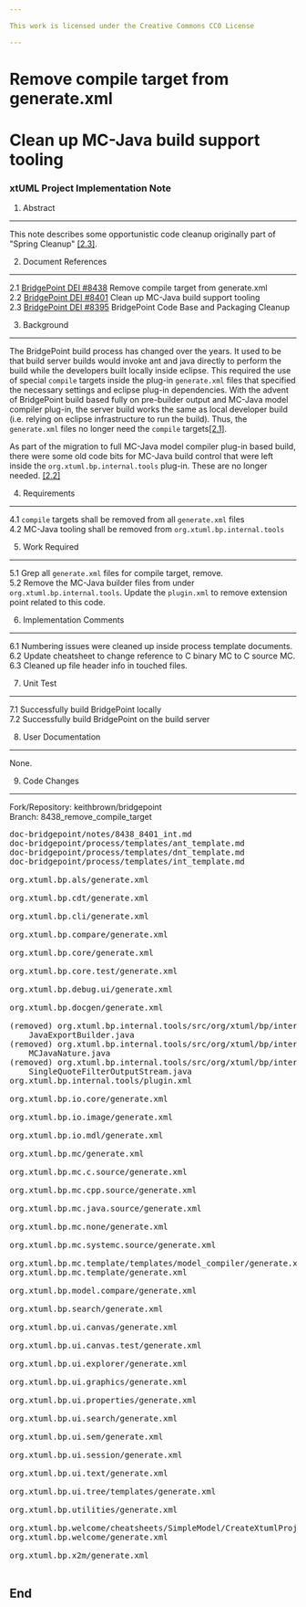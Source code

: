 ```yaml
---

This work is licensed under the Creative Commons CC0 License

---
```


# Remove compile target from generate.xml
# Clean up MC-Java build support tooling
### xtUML Project Implementation Note


1. Abstract
-----------
This note describes some opportunistic code cleanup originally part of "Spring
Cleanup" [[2.3]](#2.3).  
 
2. Document References
----------------------
<a id="2.1"></a>2.1 [BridgePoint DEI #8438](https://support.onefact.net/issues/8438) Remove compile target from generate.xml    
<a id="2.2"></a>2.2 [BridgePoint DEI #8401](https://support.onefact.net/issues/8401) Clean up MC-Java build support tooling     
<a id="2.3"></a>2.3 [BridgePoint DEI #8395](https://support.onefact.net/issues/8395) BridgePoint Code Base and Packaging Cleanup    

3. Background
-------------
The BridgePoint build process has changed over the years.  It used to be that 
build server builds would invoke ant and java directly to perform the build
while the developers built locally inside eclipse.  This required the use of 
special ```compile``` targets inside the plug-in ```generate.xml``` files that 
specified the necessary settings and eclipse plug-in dependencies.  With the 
advent of BridgePoint build based fully on pre-builder output and MC-Java model
compiler plug-in, the server build works the same as local developer build (i.e.
 relying on eclipse infrastructure to run the build).  Thus, the ```generate.xml```
files no longer need the ```compile``` targets[[2.1]](#2.1).      

As part of the migration to full MC-Java model compiler plug-in based build, 
there were some old code bits for MC-Java build control that were left inside
the ```org.xtuml.bp.internal.tools``` plug-in.  These are no longer needed. 
[[2.2]](#2.2)   

4. Requirements
---------------
4.1 ```compile``` targets shall be removed from all ```generate.xml``` files  
4.2 MC-Java tooling shall be removed from ```org.xtuml.bp.internal.tools```   

5. Work Required
----------------
5.1 Grep all ```generate.xml``` files for compile target, remove.  
5.2 Remove the MC-Java builder files from under ```org.xtuml.bp.internal.tools```.
 Update the ```plugin.xml``` to remove extension point related to this code.       

6. Implementation Comments
--------------------------
6.1 Numbering issues were cleaned up inside process template documents.   
6.2 Update cheatsheet to change reference to C binary MC to C source MC.  
6.3 Cleaned up file header info in touched files.   

7. Unit Test
------------
7.1 Successfully build BridgePoint locally     
7.2 Successfully build BridgePoint on the build server   

8. User Documentation
---------------------
None.

9. Code Changes
---------------
Fork/Repository: keithbrown/bridgepoint  
Branch: 8438_remove_compile_target

<pre>
doc-bridgepoint/notes/8438_8401_int.md
doc-bridgepoint/process/templates/ant_template.md
doc-bridgepoint/process/templates/dnt_template.md
doc-bridgepoint/process/templates/int_template.md

org.xtuml.bp.als/generate.xml

org.xtuml.bp.cdt/generate.xml

org.xtuml.bp.cli/generate.xml

org.xtuml.bp.compare/generate.xml

org.xtuml.bp.core/generate.xml

org.xtuml.bp.core.test/generate.xml

org.xtuml.bp.debug.ui/generate.xml

org.xtuml.bp.docgen/generate.xml

(removed) org.xtuml.bp.internal.tools/src/org/xtuml/bp/internal/tools/mcjava/
    JavaExportBuilder.java
(removed) org.xtuml.bp.internal.tools/src/org/xtuml/bp/internal/tools/mcjava/
    MCJavaNature.java
(removed) org.xtuml.bp.internal.tools/src/org/xtuml/bp/internal/tools/mcjava/
    SingleQuoteFilterOutputStream.java
org.xtuml.bp.internal.tools/plugin.xml

org.xtuml.bp.io.core/generate.xml

org.xtuml.bp.io.image/generate.xml

org.xtuml.bp.io.mdl/generate.xml

org.xtuml.bp.mc/generate.xml

org.xtuml.bp.mc.c.source/generate.xml

org.xtuml.bp.mc.cpp.source/generate.xml

org.xtuml.bp.mc.java.source/generate.xml

org.xtuml.bp.mc.none/generate.xml

org.xtuml.bp.mc.systemc.source/generate.xml

org.xtuml.bp.mc.template/templates/model_compiler/generate.xml
org.xtuml.bp.mc.template/generate.xml

org.xtuml.bp.model.compare/generate.xml

org.xtuml.bp.search/generate.xml

org.xtuml.bp.ui.canvas/generate.xml

org.xtuml.bp.ui.canvas.test/generate.xml

org.xtuml.bp.ui.explorer/generate.xml

org.xtuml.bp.ui.graphics/generate.xml

org.xtuml.bp.ui.properties/generate.xml

org.xtuml.bp.ui.search/generate.xml

org.xtuml.bp.ui.sem/generate.xml

org.xtuml.bp.ui.session/generate.xml

org.xtuml.bp.ui.text/generate.xml

org.xtuml.bp.ui.tree/templates/generate.xml

org.xtuml.bp.utilities/generate.xml

org.xtuml.bp.welcome/cheatsheets/SimpleModel/CreateXtumlProject.xml
org.xtuml.bp.welcome/generate.xml

org.xtuml.bp.x2m/generate.xml

</pre>

End
---

